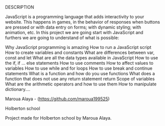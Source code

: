 DESCRIPTION

JavaScript is a programming language that adds interactivity to your website. This happens in games, in the behavior of responses when buttons are pressed or with data entry on forms; with dynamic styling; with animation, etc. In this project we are going start with JavaScript and furthers we are going to understand of what is possible:

Why JavaScript programming is amazing
How to run a JavaScript script
How to create variables and constants
What are differences between var, const and let
What are all the data types available in JavaScript
How to use the if, if ... else statements
How to use comments
How to affect values to variables
How to use while and for loops
How to use break and continue statements
What is a function and how do you use functions
What does a function that does not use any return statement return
Scope of variables
What are the arithmetic operators and how to use them
How to manipulate dictionary....

Maroua Alaya - (https://github.com/maroua199525)

Holberton school

Project made for Holberton school by Maroua Alaya.